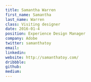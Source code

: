 ```yaml
---
title: Samantha Warren
first_name: Samantha
last_name: Warren
class: Visiting designer
date: 2016-01-4
position: Experience Design Manager
company: Adobe
twitter: samanthatoy
email:
linkedin:
website: http://samanthatoy.com/
dribbble:
github:
medium:
---
```

